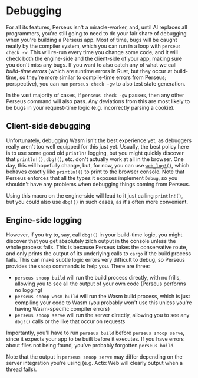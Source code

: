 # Debugging

For all its features, Perseus isn't a miracle-worker, and, until AI replaces all programmers, you're still going to need to do your fair share of debugging when you're building a Perseus app. Most of time, bugs will be caught neatly by the compiler system, which you can run in a loop with `perseus check -w`. This will re-run every time you change some code, and it will check both the engine-side and the client-side of your app, making sure you don't miss any bugs. If you want to also catch any of what we call *build-time errors* (which are runtime errors in Rust, but they occur at build-time, so they're more similar to compile-time errors from Perseus; perspective), you can run `perseus check -gw` to also test state generation.

In the vast majority of cases, if `perseus check -gw` passes, then any other Perseus command will also pass. Any deviations from this are most likely to be bugs in your request-time logic (e.g. incorrectly parsing a cookie).

## Client-side debugging

Unfortunately, debugging Wasm isn't the best experience yet, as debuggers really aren't too well equipped for this just yet. Usually, the best policy here is to use some good old `println!` logging, but you might quickly discover that `println!()`, `dbg!()`, etc. don't actually work at all in the browser. One day, this will hopefully change, but, for now, you can use [`web_log!()`](=macro.web_log@perseus), which behaves exactly like `println!()` to print to the browser console. Note that Perseus enforces that all the types it exposes implement `Debug`, so you shouldn't have any problems when debugging things coming from Perseus.

Using this macro on the engine-side will lead to it just calling `println!()`, but you could also use `dbg!()` in such cases, as it's often more convenient.

## Engine-side logging

However, if you try to, say, call `dbg!()` in your build-time logic, you might discover that you get absolutely zilch output in the console unless the whole process fails. This is because Perseus takes the conservative route, and only prints the output of its underlying calls to `cargo` if the build process fails. This can make subtle logic errors very difficult to debug, so Perseus provides the `snoop` commands to help you. There are three:

- `perseus snoop build` will run the build process directly, with no frills, allowing you to see all the output of your own code (Perseus performs no logging)
- `perseus snoop wasm-build` will run the Wasm build process, which is just compiling your code to Wasm (you probably won't use this unless you're having Wasm-specific compiler errors)
- `perseus snoop serve` will run the server directly, allowing you to see any `dbg!()` calls or the like that occur on requests

Importantly, you'll have to run `perseus build` before `perseus snoop serve`, since it expects your app to be built before it executes. If you have errors about files not being found, you've probably forgotten `perseus build`.

Note that the output in `perseus snoop serve` may differ depending on the server integration you're using (e.g. Actix Web will clearly output when a thread fails).
